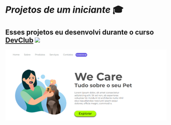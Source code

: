  # *Projetos de um iniciante* :mortar_board: # 

## Esses projetos eu desenvolvi durante o curso <a href="https://rodolfomori.com.br/devclub/">DevClub</a> <img src="https://is1-ssl.mzstatic.com/image/thumb/Podcasts126/v4/83/8e/20/838e2036-206d-9de3-3454-f8e42783d887/mza_10138224230630086796.jpg/313x0w.webp" width="50px" /> ## 

<img src="https://github.com/REGINALDOBOMFIM/Primeiros-projetos/blob/main/PROJETO%202/img%20readme%201.PNG?raw=true" />

